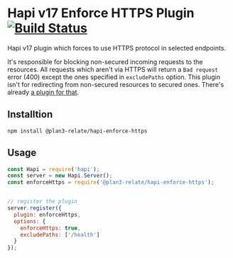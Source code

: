 # Hapi v17 Enforce HTTPS Plugin [![Build Status](https://travis-ci.org/plan3/hapi-enforce-https.svg?branch=master)](https://travis-ci.org/plan3/hapi-enforce-https)

Hapi v17 plugin which forces to use HTTPS protocol in selected endpoints.

It's responsible for blocking non-secured incoming requests to the resources.
All requests which aren't via HTTPS will return a `Bad request` error (400) except the ones specified in `excludePaths` option.
This plugin isn't for redirecting from non-secured resources to secured ones.
There's already [a plugin for that](https://www.npmjs.com/package/hapi-require-https).


## Installtion

`npm install @plan3-relate/hapi-enforce-https`


## Usage

```js
const Hapi = require('hapi');
const server = new Hapi.Server();
const enforceHttps = require('@plan3-relate/hapi-enforce-https');


// register the plugin 
server.register({
  plugin: enforceHttps,
  options: {
    enforceHttps: true,
    excludePaths: ['/health']
  }
});
```
